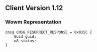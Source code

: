 ## Client Version 1.12

### Wowm Representation
```rust,ignore
cmsg CMSG_RESURRECT_RESPONSE = 0x015C {
    Guid guid;    
    u8 status;    
}

```
